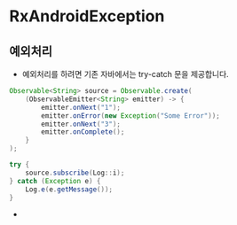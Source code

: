 # RxAndroidException
## 예외처리
* 예외처리를 하려면 기존 자바에서는 try-catch 문을 제공합니다.
~~~java
Observable<String> source = Observable.create(
    (ObservableEmitter<String> emitter) -> {
        emitter.onNext("1");
        emitter.onError(new Exception("Some Error"));
        emitter.onNext("3");
        emitter.onComplete();
    }
);

try {
    source.subscribe(Log::i);
} catch (Exception e) {
    Log.e(e.getMessage());
}
~~~

* 